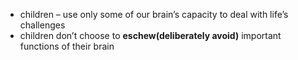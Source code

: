 

- children – use only some of our brain’s capacity to deal with life’s challenges
- children don’t choose to __eschew(deliberately avoid)__ important functions of their brain